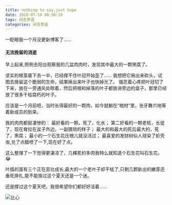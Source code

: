 ```yaml
---
title: nothing to say,just hope
date: 2018-07-19 08:58:19
tags: 闲言赘语
categories: 闲言赘语
---
```


一眨眼我一个月没更新博客了……

#### 无法挽留的消逝

早上起来,照例去阳台观察我的几盆肉肉时，发现其中最大的一颗黑腐了。

坚实的根茎瘪下去一半，已经撑不住叶冠开始歪了……
我想把它揪出来砍头，试图去挽留这个脆弱的生命，结果揪出来叶子也快掉光了。
强忍着心疼把叶冠切了下来，放在一旁通风处晾着，然后把根和掉落的叶子都放进旁边的盒子，那里已经放了很多干枯腐朽的叶子。

应该是一个月前吧，当时长得最好的一颗肉，如今就躺在“棺材”里，张牙舞爪地等着新成员的到来。

我的肉肉都挺凄惨的：
最好看的一颗，死了，化水；
第二好看的一颗老桩，长徒了，现在耷拉在盆子外边，一副猥琐的样子；
最大的和最大的死后最大的，死了，黑腐；
最小的一个石生花压根儿就没活过；
最喜爱的发财树仙人球染了蚧壳虫,兑了点醋喷了一下,现在好了点。

这么整理了一下觉得更凄凉了，几棵死的多肉我特么就知道个石生花叫石生花。😂

叶插的苗有三个正在茁壮成长,最大的一个老叶子却干枯了,只剩几颗新出的嫩芽还垂死挣扎,能不能挨过这个夏天还是一个迷。

还是撑过这个夏天吧，我很希望你们都好好活着……

![比心](heart.jpg)




